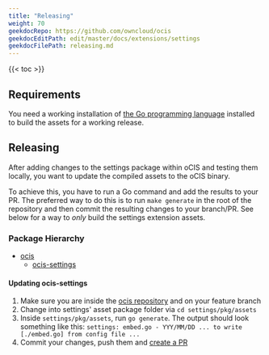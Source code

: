 ```yaml
---
title: "Releasing"
weight: 70
geekdocRepo: https://github.com/owncloud/ocis
geekdocEditPath: edit/master/docs/extensions/settings
geekdocFilePath: releasing.md
---
```


{{< toc >}}

## Requirements

You need a working installation of [the Go programming language](https://golang.org/) installed to build the assets for a working release.

## Releasing

After adding changes to the settings package within oCIS and testing them locally, you want to update the compiled assets to the oCIS binary. 

To achieve this, you have to run a Go command and add the results to your PR. The preferred way to do this is to run `make generate` in the root 
of the repository and then commit the resulting changes to your branch/PR. See below for a way to _only_ build the settings extension assets.

### Package Hierarchy

- [ocis](https://githug.com/owncloud/ocis)
    - [ocis-settings](https://github.com/owncloud/ocis/tree/master/settings)

#### Updating ocis-settings

1. Make sure you are inside the [ocis repository](https://github.com/owncloud/ocis) and on your feature branch
2. Change into settings' asset package folder via `cd settings/pkg/assets`
3. Inside `settings/pkg/assets`, run `go generate`. The output should look something like this: `settings: embed.go - YYY/MM/DD ... to write [./embed.go] from config file ...`
4. Commit your changes, push them and [create a PR](https://github.com/owncloud/ocis/pulls)
